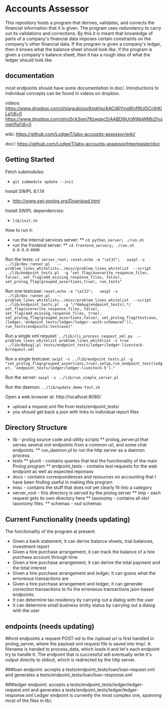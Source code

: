 # Accounts Assessor

This repository hosts a program that derives, validates, and corrects the financial information that it is given. The program uses redundancy to carry out its validations and corrections. By this it is meant that knowledge of parts of a company's financial data imposes certain constraints on the company's other financial data. If the program is given a company's ledger, then it knows what the balance sheet should look like. If the program is given a company's balance sheet, then it has a rough idea of what the ledger should look like.

## documentation
most endpoints should have some documentation in doc/. Introductions to individual concepts can be found in videos on dropbox.

videos:
https://www.dropbox.com/sh/prgubjzoo9zpkhp/AACd6YmoWxf9IUi5CriihKlLa?dl=0
https://www.dropbox.com/sh/o5ck3qm79zwgpc5/AABD9jUcWiNpWMb2fxsmeVfia?dl=0

wiki:
https://github.com/LodgeiT/labs-accounts-assessor/wiki/

doc/:
https://github.com/LodgeiT/labs-accounts-assessor/tree/master/doc


## Getting Started
Fetch submodules:
* `git submodule update --init`

Install SWIPL 8.1.14
* http://www.swi-prolog.org/Download.html

Install SWIPL dependencies:
* ```lib/init.sh```

How to run it:
* run the internal services server:
** `cd python_server; ./run.sh`
* run the frontend server:
** `cd frontend_servery; ./run.sh  0.0.0.0:8080`

Run the tests:
`cd server_root; reset;echo -e "\e[3J";   swipl -s ../lib/dev_runner.pl   --problem_lines_whitelist=../misc/problem_lines_whitelist  --script ../lib/endpoint_tests.pl  -g "set_flag(overwrite_response_files, false), set_flag(add_missing_response_files, false), set_prolog_flag(grouped_assertions,true), run_tests"`

Run one testcase:
`reset;echo -e "\e[3J";   swipl -s ../lib/dev_runner.pl   --problem_lines_whitelist=../misc/problem_lines_whitelist  --script ../lib/endpoint_tests.pl  -g "/*debug(endpoint_tests),*/ set_flag(overwrite_response_files, false), set_flag(add_missing_response_files, true), set_prolog_flag(grouped_assertions,false), set_prolog_flag(testcase,(ledger,'endpoint_tests/ledger/ledger--with-schemaref')), run_tests(endpoints:testcase)"`

Run a single xml request:
`../lib/cli_process_request_xml.py  --problem_lines_whitelist problem_lines_whitelist -c true ../lib/debug1.pl tests/endpoint_tests/ledger/ledger-livestock-0/request.xml`

Run a single testcase:
`swipl -s ../lib/endpoint_tests.pl -g "set_prolog_flag(grouped_assertions,true),setup,run_endpoint_test(ledger, 'endpoint_tests/ledger/ledger-livestock-5')."`

Run the server:
`swipl -s ../lib/run_simple_server.pl`

Run the daemon:
`../lib/update_demo-fast.sh`

Open a web browser at: http://localhost:8080/
* upload a request.xml file from tests/endpoint_tests/
* you should get back a json with links to individual report files

## Directory Structure

* lib - prolog source code and utility scripts
** prolog_server.pl that serves several xml endpoints from a common url, and some chat endpoints.
** run_daemon.pl to run the http server as a daemon process.
* tests
** plunit - contains queries that test the functionality of the main Prolog program
** endpoint_tests - contains test requests for the web endpoint as well as expected reponses
* docs - contains correspondences and resources on accounting that I have been finding useful in making this program
* misc - contains the stuff that does not yet clearly fit into a category
* server_root - this directory is served by the prolog server
** tmp - each request gets its own directory here
** taxonomy - contains all xbrl taxonomy files.
** schemas - xsd schemas




## Current Functionality (needs updating)

The functionality of the program at present:
* Given a bank statement, it can derive balance sheets, trial balances, investment report
* Given a hire purchase arrangement, it can track the balance of a hire purchase account through time
* Given a hire purchase arrangement, it can derive the total payment and the total interest
* Given a hire purchase arrangement and ledger, it can guess what the erroneous transactions are
* Given a hire purchase arrangement and ledger, it can generate correction transactions to fix the erroneous transactions
json-based endpoints:
* It can determine tax residency by carrying out a dialog with the user
* It can determine small business entity status by carrying out a dialog with the user





## endpoints (needs updating)

##xml endpoints
a request POST-ed to the /upload url is first handled in prolog_server, where the payload xml request file is saved into tmp/. A filename is handed to process_data, which loads it and let's each endpoint try to handle it. The endpoint that is successful will eventually write it's output directly to stdout, which is redirected by the http server.

###loan endpoint:
accepts a tests/endpoint_tests/loan/loan-request.xml and generates a tests/endpoint_tests/loan/loan-response.xml

###ledger endpoint:
accepts a tests/endpoint_tests/ledger/ledger-request.xml and generates a tests/endpoint_tests/ledger/ledger-response.xml 
Ledger endpoint is currently the most complex one, spanning most of the files in lib/.
